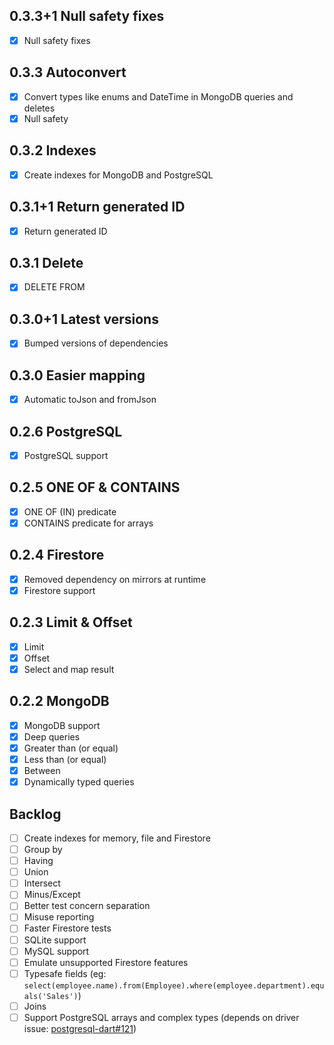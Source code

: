 0.3.3+1 Null safety fixes
-------------------------
* [x] Null safety fixes
  
0.3.3 Autoconvert
-----------------
* [x] Convert types like enums and DateTime in MongoDB queries and deletes
* [x] Null safety

0.3.2 Indexes
-------------
* [x] Create indexes for MongoDB and PostgreSQL

0.3.1+1 Return generated ID
---------------------------
* [x] Return generated ID

0.3.1 Delete
------------
* [x] DELETE FROM

0.3.0+1 Latest versions
-----------------------
* [x] Bumped versions of dependencies

0.3.0 Easier mapping
--------------------
* [x] Automatic toJson and fromJson

0.2.6 PostgreSQL
----------------
* [x] PostgreSQL support

0.2.5 ONE OF & CONTAINS
-----------------------
* [x] ONE OF (IN) predicate
* [x] CONTAINS predicate for arrays

0.2.4 Firestore
---------------
* [x] Removed dependency on mirrors at runtime
* [x] Firestore support

0.2.3 Limit & Offset
--------------------
* [x] Limit
* [x] Offset
* [x] Select and map result

0.2.2 MongoDB
-------------
* [x] MongoDB support
* [x] Deep queries
* [x] Greater than (or equal)
* [x] Less than (or equal)
* [x] Between
* [x] Dynamically typed queries

Backlog
-------
* [ ] Create indexes for memory, file and Firestore
* [ ] Group by
* [ ] Having
* [ ] Union
* [ ] Intersect
* [ ] Minus/Except
* [ ] Better test concern separation
* [ ] Misuse reporting
* [ ] Faster Firestore tests
* [ ] SQLite support
* [ ] MySQL support
* [ ] Emulate unsupported Firestore features
* [ ] Typesafe fields (eg: `select(employee.name).from(Employee).where(employee.department).equals('Sales')`)
* [ ] Joins
* [ ] Support PostgreSQL arrays and complex types (depends on driver issue: [postgresql-dart#121](https://github.com/stablekernel/postgresql-dart/issues/121))
